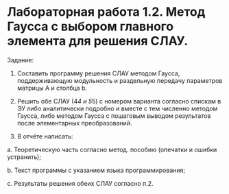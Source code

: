 # Лабораторная работа 1.2. Метод Гаусса с выбором главного элемента для решения СЛАУ.

Задание:

1. Составить программу решения СЛАУ методом Гаусса, поддерживающую модульность и раздельную передачу параметров матрицы А и столбца b.

2. Решить обе СЛАУ (4*4 и 5*5) с номером варианта согласно спискам в ЭУ либо аналитически подробно и вместе с тем численно методом Гаусса, либо методом Гаусса с пошаговым выводом результатов после элементарных преобразований.

3. В отчёте написать:

  a. Теоретическую часть согласно метод. пособию (опечатки и ошибки устранить);

  b. Текст программы с указанием языка программирования;

  c. Результаты решения обеих СЛАУ согласно п.2.
  
  
